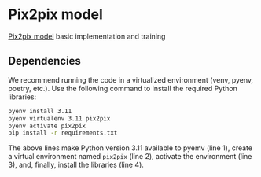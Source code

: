 # Pix2pix model

[Pix2pix model](model/README.md) basic implementation and training


## Dependencies

We recommend running the code in a virtualized environment (venv, pyenv, poetry, etc.).
Use the following command to install the required Python libraries:

```bash
pyenv install 3.11
pyenv virtualenv 3.11 pix2pix
pyenv activate pix2pix
pip install -r requirements.txt
```

The above lines make Python version 3.11 available to pyemv (line 1), 
create a virtual environment named `pix2pix` (line 2),
activate the environment (line 3), and, finally,
install the libraries (line 4).
